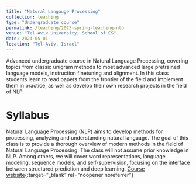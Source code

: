 ```yaml
---
title: "Natural Langauge Processing"
collection: teaching
type: "Undergraduate course"
permalink: /teaching/2023-spring-teaching-nlp
venue: "Tel-Aviv University, School of CS"
date: 2024-05-01
location: "Tel-Aviv, Israel"
---
```

Advanced undergraduate course in Natural Language Processing, covering topics from classic unigram methods to most advanced large pretrained language models, instruction finetuning and alignment. In this class students learn to read papers from the frontier of the field and implement them in practice, as well as develop their own research projects in the field of NLP.
# Syllabus
Natural Language Processing (NLP) aims to develop methods for processing, analyzing and understanding natural language. The goal of this class is to provide a thorough overview of modern methods in the field of Natural Language Processing. The class will not assume prior knowledge in NLP. Among others, we will cover word representations, language modeling, sequence models, and self-supervision, focusing on the interface between structured prediction and deep learning. [Course website](https://www.ims.tau.ac.il/Tal/Syllabus/Syllabus_L.aspx?course=0368307701&year=2023){:target="_blank" rel="noopener noreferrer"}
